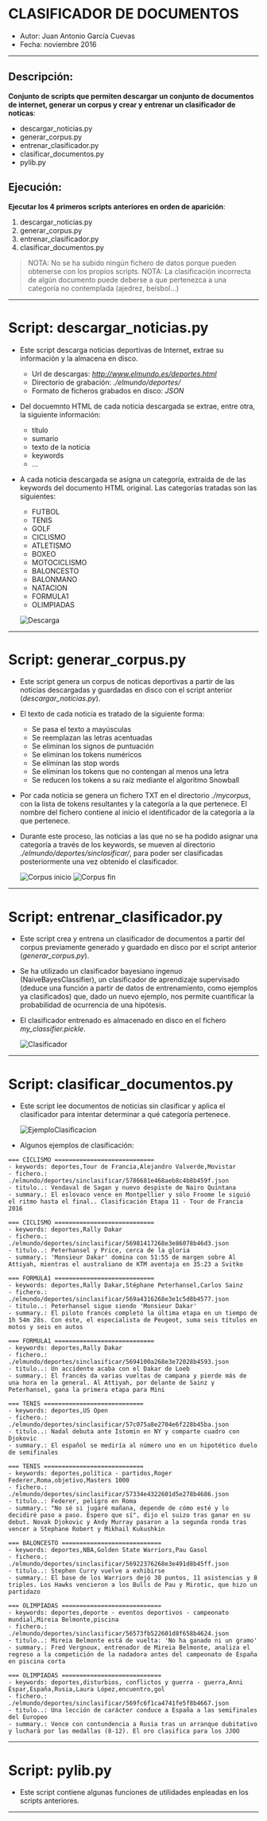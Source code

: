 # CLASIFICADOR DE DOCUMENTOS
- Autor: Juan Antonio García Cuevas
- Fecha: noviembre 2016
***

## Descripción:
**Conjunto de scripts que permiten descargar un conjunto de documentos de internet, generar un corpus y crear y entrenar un clasificador de noticas**:

- descargar_noticias.py
- generar_corpus.py
- entrenar_clasificador.py
- clasificar_documentos.py
- pylib.py

## Ejecución:
**Ejecutar los 4 primeros scripts anteriores en orden de aparición**:

1. descargar_noticias.py
2. generar_corpus.py
3. entrenar_clasificador.py
4. clasificar_documentos.py

> NOTA: No se ha subido ningún fichero de datos porque pueden obtenerse con los propios scripts.
> NOTA: La clasificación incorrecta de algún documento puede deberse a que pertenezca a una categoría no contemplada (ajedrez, beísbol...)

***
# Script: descargar_noticias.py

- Este script descarga noticias deportivas de Internet, extrae su información y la almacena en disco.
    - Url de descargas: _http://www.elmundo.es/deportes.html_
    - Directorio de grabación: _./elmundo/deportes/_
    - Formato de ficheros grabados en disco: _JSON_

- Del docuemnto HTML de cada noticia descargada se extrae, entre otra, la siguiente información:
    - título
    - sumario
    - texto de la noticia
    - keywords
    - ...

- A cada noticia descargada se asigna un categoría, extraída de de las keywords del documento HTML original. Las categorías tratadas son las siguientes:
    - FUTBOL
    - TENIS
    - GOLF
    - CICLISMO
    - ATLETISMO
    - BOXEO
    - MOTOCICLISMO
    - BALONCESTO
    - BALONMANO
    - NATACION
    - FORMULA1
    - OLIMPIADAS

    ![Descarga](images/descarga.png)

***
# Script: generar_corpus.py

- Este script genera un corpus de noticas deportivas a partir de las noticias descargadas y guardadas en disco con el script anterior (_descargar_noticias.py_).

- El texto de cada noticia es tratado de la siguiente forma:
    - Se pasa el texto a mayúsculas
    - Se reemplazan las letras acentuadas
    - Se eliminan los signos de puntuación
    - Se eliminan los tokens numéricos
    - Se eliminan las stop words
    - Se eliminan los tokens que no contengan al menos una letra
    - Se reducen los tokens a su raíz mediante el algoritmo Snowball

- Por cada noticia se genera un fichero TXT en el directorio _./mycorpus_, con la lista de tokens resultantes y la categoría a la que pertenece. El nombre del fichero contiene al inicio el identificador de la categoría a la que pertenece.

- Durante este proceso, las noticias a las que no se ha podido asignar una categoría a través de los keywords, se mueven al directorio _./elmundo/deportes/sinclasificar/_, para poder ser clasificadas posteriormente una vez obtenido el clasificador.

    ![Corpus inicio](images/corpus1.png)
    ![Corpus fin](images/corpus2.png)

***
# Script: entrenar_clasificador.py

- Este script crea y entrena un clasificador de documentos a partir del corpus previamente generado y guardado en disco por el script anterior (_generar_corpus.py_).

- Se ha utilizado un clasificador bayesiano ingenuo (NaiveBayesClassifier), un clasificador de aprendizaje supervisado (deduce una función a partir de datos de entrenamiento, como ejemplos ya clasificados) que, dado un nuevo ejemplo, nos permite cuantificar la probabilidad de ocurrencia de una hipótesis.

- El clasificador entrenado es almacenado en disco en el fichero _my_classifier.pickle_.

    ![Clasificador](images/clasificador.png)

***
# Script: clasificar_documentos.py

- Este script lee documentos de noticias sin clasificar y aplica el clasificador para intentar determinar a qué categoría pertenece.

    ![EjemploClasificacion](images/ejemplo_clasificacion.png)

- Algunos ejemplos de clasificación:

```
=== CICLISMO ============================
- keywords: deportes,Tour de Francia,Alejandro Valverde,Movistar
- fichero.: ./elmundo/deportes/sinclasificar/5786681e468aeb8c4b8b459f.json
- titulo..: Vendaval de Sagan y nuevo despiste de Nairo Quintana
- summary.: El eslovaco vence en Montpellier y sólo Froome le siguió el ritmo hasta el final.. Clasificación Etapa 11 - Tour de Francia 2016

=== CICLISMO ============================
- keywords: deportes,Rally Dakar
- fichero.: ./elmundo/deportes/sinclasificar/56981417268e3e86078b46d3.json
- titulo..: Peterhansel y Price, cerca de la gloria
- summary.: 'Monsieur Dakar' domina con 51:55 de margen sobre Al Attiyah, mientras el australiano de KTM aventaja en 35:23 a Svitko

=== FORMULA1 ============================
- keywords: deportes,Rally Dakar,Stéphane Peterhansel,Carlos Sainz
- fichero.: ./elmundo/deportes/sinclasificar/569a4316268e3e1c5d8b4577.json
- titulo..: Peterhansel sigue siendo 'Monsieur Dakar'
- summary.: El piloto francés completó la última etapa en un tiempo de 1h 54m 28s. Con éste, el especialista de Peugeot, suma seis títulos en motos y seis en autos

=== FORMULA1 ============================
- keywords: deportes,Rally Dakar
- fichero.: ./elmundo/deportes/sinclasificar/5694100a268e3e72028b4593.json
- titulo..: Un accidente acaba con el Dakar de Loeb
- summary.: El francés da varias vueltas de campana y pierde más de una hora en la general. Al Attiyah, por delante de Sainz y Peterhansel, gana la primera etapa para Mini

=== TENIS ============================
- keywords: deportes,US Open
- fichero.: ./elmundo/deportes/sinclasificar/57c075a8e2704e6f228b45ba.json
- titulo..: Nadal debuta ante Istomin en NY y comparte cuadro con Djokovic
- summary.: El español se mediría al número uno en un hipotético duelo de semifinales

=== TENIS ============================
- keywords: deportes,política - partidos,Roger Federer,Roma,objetivo,Masters 1000
- fichero.: ./elmundo/deportes/sinclasificar/57334e4322601d5e278b4686.json
- titulo..: Federer, peligro en Roma
- summary.: "No sé si jugaré mañana, depende de cómo esté y lo decidiré paso a paso. Espero que sí", dijo el suizo tras ganar en su debut. Novak Djokovic y Andy Murray pasaron a la segunda ronda tras vencer a Stephane Robert y Mikhail Kukushkin

=== BALONCESTO ============================
- keywords: deportes,NBA,Golden State Warriors,Pau Gasol
- fichero.: ./elmundo/deportes/sinclasificar/56922376268e3e491d8b45ff.json
- titulo..: Stephen Curry vuelve a exhibirse
- summary.: El base de los Warriors dejó 38 puntos, 11 asistencias y 8 triples. Los Hawks vencieron a los Bulls de Pau y Mirotic, que hizo un partidazo

=== OLIMPIADAS ============================
- keywords: deportes,deporte - eventos deportivos - campeonato mundial,Mireia Belmonte,piscina
- fichero.: ./elmundo/deportes/sinclasificar/56573fb522601d8f658b4624.json
- titulo..: Mireia Belmonte está de vuelta: 'No ha ganado ni un gramo'
- summary.: Fred Vergnoux, entrenador de Mireia Belmonte, analiza el regreso a la competición de la nadadora antes del campeonato de España en piscina corta

=== OLIMPIADAS ============================
- keywords: deportes,disturbios, conflictos y guerra - guerra,Anni Espar,España,Rusia,Laura López,encuentro,gol
- fichero.: ./elmundo/deportes/sinclasificar/569fc6f1ca4741fe5f8b4667.json
- titulo..: Una lección de carácter conduce a España a las semifinales del Europeo
- summary.: Vence con contundencia a Rusia tras un arranque dubitativo y luchará por las medallas (8-12). El oro clasifica para los JJOO

```

***
# Script: pylib.py

- Este script contiene algunas funciones de utilidades enpleadas en los scripts anteriores.

***

